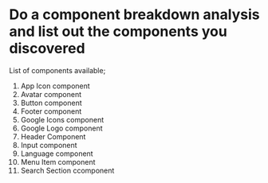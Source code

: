 # Do a component breakdown analysis and list out the components you discovered
List of components available;

1. App Icon component
2. Avatar component
3. Button component
4. Footer component
5. Google Icons component
6. Google Logo component
7. Header Component
8. Input component
9. Language component
10. Menu Item component
11. Search Section ccomponent 
